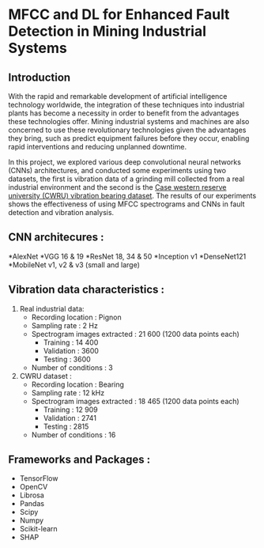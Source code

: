 # MFCC and DL for Enhanced Fault Detection in Mining Industrial Systems

## Introduction

With the rapid and remarkable development of artificial intelligence technology worldwide, the integration of these techniques into industrial plants has become a necessity in order to benefit from the advantages these technologies offer. Mining industrial systems and machines are also concerned to use these revolutionary technologies given the advantages they bring, such as predict equipment failures before they occur, enabling rapid interventions and reducing unplanned downtime.

In this project, we explored various deep convolutional neural networks (CNNs) architectures, and conducted some experiments using two datasets, the first is vibration data of a grinding mill collected from a real industrial environment and the second is the [Case western reserve university (CWRU) vibration bearing dataset](https://engineering.case.edu/bearingdatacenter/download-data-file). The results of our experiments shows the effectiveness of using MFCC spectrograms and CNNs in fault detection and vibration analysis.

## CNN architecures :
*AlexNet
*VGG 16 & 19
*ResNet 18, 34 & 50
*Inception v1
*DenseNet121
*MobileNet v1, v2 & v3 (small and large)

## Vibration data characteristics :
1. Real industrial data:
   - Recording location : Pignon
   - Sampling rate : 2 Hz
   - Spectrogram images extracted : 21 600 (1200 data points each)
       - Training : 14 400
       - Validation : 3600
       - Testing : 3600
   - Number of conditions : 3
2. CWRU dataset :
   - Recording location : Bearing
   - Sampling rate : 12 kHz
   - Spectrogram images extracted : 18 465 (1200 data points each)
       - Training : 12 909
       - Validation : 2741
       - Testing : 2815
   - Number of conditions : 16

## Frameworks and Packages :
- TensorFlow
- OpenCV
- Librosa
- Pandas
- Scipy
- Numpy
- Scikit-learn
- SHAP
